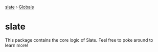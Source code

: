 [slate](README.md) › [Globals](globals.md)

# slate

This package contains the core logic of Slate. Feel free to poke around to learn more!
